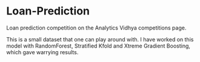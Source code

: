 # Loan-Prediction
Loan prediction competition on the Analytics Vidhya competitions page.

This is a small dataset that one can play around with.
I have worked on this model with RandomForest, Stratified Kfold and Xtreme Gradient Boosting, which gave warrying results.

